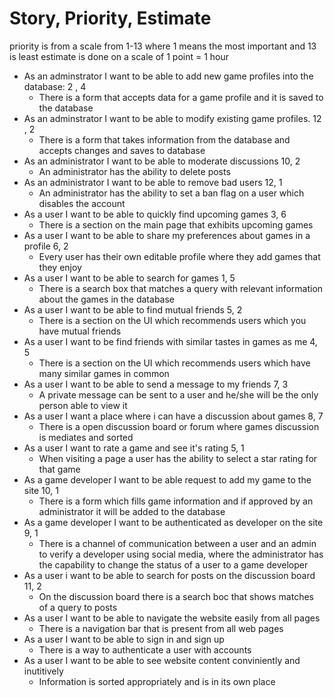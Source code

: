 # Story, Priority, Estimate
  <p> priority is from a scale from 1-13 where 1 means the most important and 13 is least
      estimate is done on a scale of 1 point = 1 hour </p>

- As an adminstrator I want to be able to add new game profiles into the database:   2   ,  4
  - There is a form that accepts data for a game profile and it is saved to the database
- As an adminstrator I want to be able to modify existing game profiles.    12          ,   2
  - There is a form that takes information from the database and accepts changes and saves to database
- As an administrator I want to be able to moderate discussions 10, 2
  - An administrator has the ability to delete posts
- As an administrator I want to be able to remove bad users 12, 1 
  - An administrator has the ability to set a ban flag on a user which disables the account
- As a user I want to be able to quickly find upcoming games 3, 6
  - There is a section on the main page that exhibits upcoming games
- As a user I want to be able to share my preferences about games in a profile 6, 2 
  - Every user has their own editable profile where they add games that they enjoy
- As a user I want to be able to search for games 1, 5 
  - There is a search box that matches a query with relevant information about the games in the database
- As a user I want to be able to find mutual friends 5, 2
  - There is a section on the UI which recommends users which you have mutual friends
- As a user I want to be find friends with similar tastes in games as me 4, 5 
  - There is a section on the UI which recommends users which have many similar games in common
- As a user I want to be able to send a message to my friends 7, 3
  - A private message can be sent to a user and he/she will be the only person able to view it
- As a user I want a place where i can have a discussion about games 8, 7 
  - There is a open discussion board or forum where games discussion is mediates and sorted
- As a user I want to rate a game and see it's rating 5, 1
  - When visiting a page a user has the ability to select a star rating for that game
- As a game developer I want to be able request to add my game to the site 10, 1 
  - There is a form which fills game information and if approved by an administrator it will be added to the database
- As a game developer I want to be authenticated as developer on the site 9, 1 
  - There is a channel of communication between a user and an admin to verify a developer using social media, where the administrator has the capability to change the status of a user to a game developer
- As a user i want to be able to search for posts on the discussion board 11, 2
  - On the discussion board there is a search boc that shows matches of a query to posts
- As a user I want to be able to navigate the website easily from all pages
  - There is a navigation bar that is present from all web pages
- As a user I want to be able to sign in and sign up
  - There is a way to authenticate a user with accounts
- As a user I want to be able to see website content conviniently and inutitively
  - Information is sorted appropriately and is in its own place
